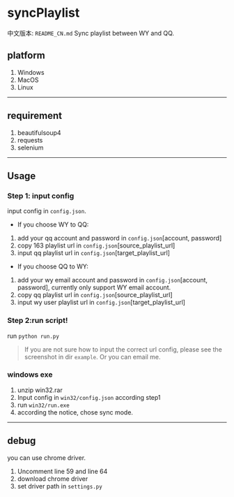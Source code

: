 # syncPlaylist
中文版本: `README_CN.md`
Sync playlist between WY and QQ.

## platform
1. Windows
2. MacOS
3. Linux

---------------
## requirement
1. beautifulsoup4
2. requests
3. selenium

---------------
## Usage


### Step 1: input config
input config in `config.json`.

* If you choose WY to QQ:
1. add your qq account and password in `config.json`[account, password]
2. copy 163 playlist url in `config.json`[source_playlist_url]
3. input qq playlist url in `config.json`[target_playlist_url]


* If you choose QQ to WY:
1. add your wy email account and password in `config.json`[account, password], currently only support WY email account.
2. copy qq playlist url in `config.json`[source_playlist_url]
3. input wy user playlist url in `config.json`[target_playlist_url]

### Step 2:run script!
run `python run.py`

> If you are not sure how to input the correct url config, please see the screenshot in dir `example`. Or you can email me.

### windows exe
1. unzip win32.rar
2. Input config in `win32/config.json` according step1
3. run `win32/run.exe`
4. according the notice, chose sync mode.

---------------
## debug
you can use chrome driver.
1. Uncomment line 59 and line 64
2. download chrome driver
3. set driver path in `settings.py`
